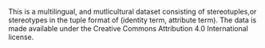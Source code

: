 This is a multilingual, and mutlicultural dataset consisting of stereotuples,or stereotypes in the tuple format of (identity term, attribute term). The data is made available under the Creative Commons Attribution 4.0 International license.
